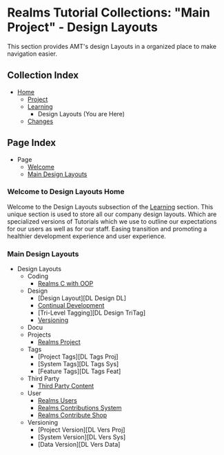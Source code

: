 [Page]:https://github.com/Ancient-Majik-Tech/Learn.Tutorial.Collections/blob/main/Design%20Layout/DesignLayouts_Home.md

[Page Home]:https://github.com/Ancient-Majik-Tech/Learn.Tutorial.Collections/blob/main/README.md
[Page Project Home]:https://github.com/Ancient-Majik-Tech/Learn.Tutorial.Collections/blob/main/Project/ProjectHome.md
[Page Learn Home]:https://github.com/Ancient-Majik-Tech/Learn.Tutorial.Collections/blob/main/Learn/Learn_Home.md
[Page Changes Home]:https://github.com/Ancient-Majik-Tech/Learn.Tutorial.Collections/blob/main/Changes/ChangeLog.md

[Sec Welcome]:https://github.com/Ancient-Majik-Tech/Learn.Tutorial.Collections/blob/main/Design%20Layout/DesignLayouts_Home.md#welcome-to-design-layouts-home
[Sec MainLayouts]:https://github.com/Ancient-Majik-Tech/Learn.Tutorial.Collections/blob/main/Design%20Layout/DesignLayouts_Home.md#main-design-layouts

[DL Coding COOP]:https://github.com/Ancient-Majik-Tech/Learn.Tutorial.Collections/blob/main/Design%20Layout/Coding/RealmsCOOP_DL.md

[DL Design Continual]:https://github.com/Ancient-Majik-Tech/Learn.Tutorial.Collections/blob/main/Design%20Layout/Design/ContinualDevelopment_DL.md
[DL Design Versions]:https://github.com/Ancient-Majik-Tech/Learn.Tutorial.Collections/blob/main/Design%20Layout/Design/Versions_DL.md

[DL Proj Proj]:https://github.com/Ancient-Majik-Tech/Learn.Tutorial.Collections/blob/main/Design%20Layout/Project/RealmsProject_DL.md
[DL 3RDParty Content]:https://github.com/Ancient-Majik-Tech/Learn.Tutorial.Collections/blob/main/Design%20Layout/ThirdParty/ThirdPartyContent_DL.md

[Dl User User]:https://github.com/Ancient-Majik-Tech/Learn.Tutorial.Collections/blob/main/Design%20Layout/User/RealmsUser_DL.md
[DL User Contribute]:https://github.com/Ancient-Majik-Tech/Learn.Tutorial.Collections/blob/main/Design%20Layout/User/ContibuteSystem_DL.md
[DL User Shop]:https://github.com/Ancient-Majik-Tech/Learn.Tutorial.Collections/blob/main/Design%20Layout/User/ContributeRewards_DL.md

# Realms Tutorial Collections: "Main Project" - Design Layouts

This section provides AMT's design Layouts in a organized place to make navigation easier.


## Collection Index

- [Home][Page Home] 
	- [Project][Page Project Home]
	- [Learning][Page Learn Home]
		- Design Layouts (You are Here)
	- [Changes][Page Changes Home]

## Page Index

- Page
	- [Welcome][Sec Welcome]
	- [Main Design Layouts][Sec MainLayouts]

### Welcome to Design Layouts Home

Welcome to the Design Layouts subsection of the [Learning][Page Learn Home] section. This unique section is used to store all our company design layouts. Which are specialized versions of Tutorials which we use to outline our expectations for our users as well as for our staff. Easing transition and promoting a healthier development experience and user experience.

### Main Design Layouts 

- Design Layouts
	- Coding
		- [Realms C with OOP][DL Coding COOP]
	- Design
		- [Design Layout][DL Design DL]
		- [Continual Development][DL Design Continual]
		- [Tri-Level Tagging][DL Design TriTag]
		- [Versioning][DL Design Versions]
	- Docu
	- Projects
		- [Realms Project][DL Proj Proj]
	- Tags
		- [Project Tags][DL Tags Proj]
		- [System Tags][DL Tags Sys]
		- [Feature Tags][DL Tags Feat]
	- Third Party
		- [Third Party Content][DL 3RDParty Content]
	- User
		- [Realms Users][DL User User]
		- [Realms Contributions System][DL User Contribute]
		- [Realms Contribute Shop][DL User Shop]
	- Versioning
		- [Project Version][DL Vers Proj]
		- [System Version][DL Vers Sys]
		- [Data Version][DL Vers Data]

	
